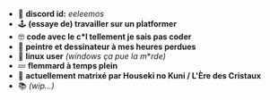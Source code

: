 - 💬 **discord id:** *eeleemos*
- 🕹 **(essaye de) travailler sur un platformer**
- 🤓 **code avec le c*l tellement je sais pas coder**
- 🎨 **peintre et dessinateur à mes heures perdues**
- 🐧 **linux user** *(windows ça pue la m***rde)*
- 💤 **flemmard à temps plein**
- 💎 **actuellement matrixé par Houseki no Kuni / L'Ère des Cristaux**
- 📚 *(wip...)*
